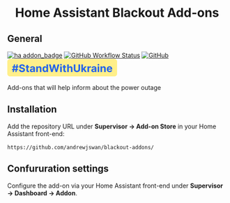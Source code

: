 <div align="center">
<h1>Home Assistant Blackout Add-ons</h1>
</div>

## General

[![ha addon_badge](https://img.shields.io/badge/HA-Addon-blue.svg)](https://developers.home-assistant.io/docs/add-ons)
[![GitHub Workflow Status](https://img.shields.io/github/actions/workflow/status/andrewjswan/blackout-addons/build.yml?logo=github)](https://github.com/andrewjswan/blackout-addons/actions)
[![GitHub](https://img.shields.io/github/license/andrewjswan/blackout-addons?color=blue)](https://github.com/andrewjswan/blackout-addons/blob/master/LICENSE)
[![StandWithUkraine](https://raw.githubusercontent.com/vshymanskyy/StandWithUkraine/main/badges/StandWithUkraine.svg)](https://github.com/vshymanskyy/StandWithUkraine/blob/main/docs/README.md)

Add-ons that will help inform about the power outage

## Installation

Add the repository URL under **Supervisor → Add-on Store** in your Home Assistant front-end:

    https://github.com/andrewjswan/blackout-addons/

## Confururation settings

Configure the add-on via your Home Assistant front-end under **Supervisor → Dashboard → Addon**.
